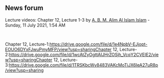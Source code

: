 <h2>News forum</h2><a href="https://moodle.cse.buet.ac.bd/user/view.php?id=34&course=569"></a>
Lecture videos: Chapter 12, Lecture 1-3
by <a href="https://moodle.cse.buet.ac.bd/user/view.php?id=34&course=569">A. B. M. Alim Al Islam Islam</a> - Sunday, 11 July 2021, 1:54 AM


 

Chapter 12, Lecture-1:https://drive.google.com/file/d/1e4NpbV-EJjopt-EOUO6DYxFJwuPmyMFP/view?usp=sharingChapter 12, Lecture-2:https://drive.google.com/file/d/1wcAtZyOgttAIJHrZOSjh_VcqY2CVEIE2/view?usp=sharingChapter 12, Lecture-3:https://drive.google.com/file/d/1TRSKbcWv8483VAKcMoTiJX6IeA27uR8p/view?usp=sharing






